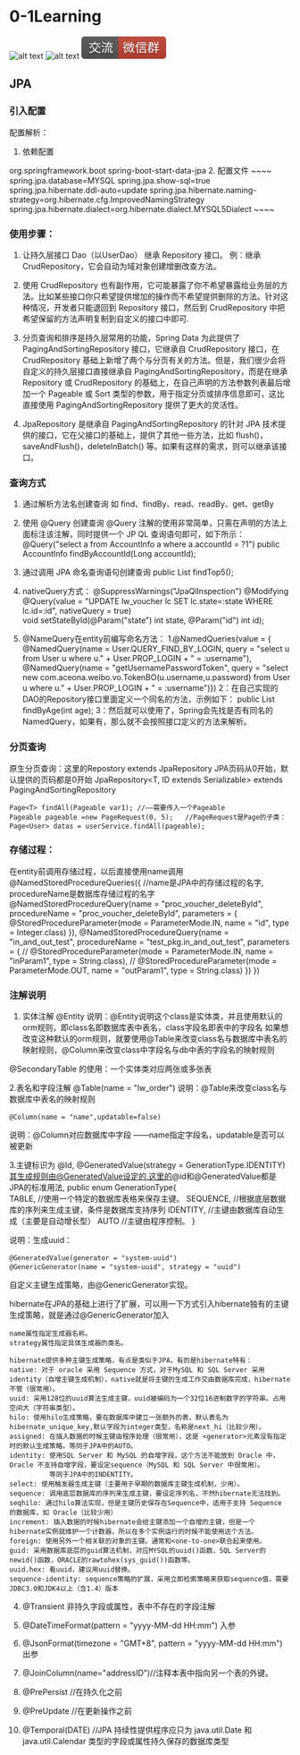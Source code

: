# 0-1Learning

![alt text](../../static/common/svg/luoxiaosheng.svg "公众号")
![alt text](../../static/common/svg/luoxiaosheng_learning.svg "学习")
![alt text](../../static/common/svg/luoxiaosheng_wechat.svg "微信")


## JPA

### 引入配置
配置解析：
1. 依赖配置
<dependency>
    <groupId>org.springframework.boot</groupId>
    <artifactId>spring-boot-start-data-jpa</artifactId>
    </dependency>
2. 配置文件
~~~~
spring.jpa.database=MYSQL
spring.jpa.show-sql=true
spring.jpa.hibernate.ddl-auto=update
spring.jpa.hibernate.naming-strategy=org.hibernate.cfg.ImprovedNamingStrategy
spring.jpa.hibernate.dialect=org.hibernate.dialect.MYSQL5Dialect
~~~~

### 使用步骤：
1. 让持久层接口 Dao（以UserDao）  继承 Repository 接口。
例：继承 CrudRepository，它会自动为域对象创建增删改查方法。

2. 使用 CrudRepository 也有副作用，它可能暴露了你不希望暴露给业务层的方法。比如某些接口你只希望提供增加的操作而不希望提供删除的方法。针对这种情况，开发者只能退回到 Repository 接口，然后到 CrudRepository 中把希望保留的方法声明复制到自定义的接口中即可.

3. 分页查询和排序是持久层常用的功能，Spring Data 为此提供了 PagingAndSortingRepository 接口，它继承自 CrudRepository 接口，在 CrudRepository 基础上新增了两个与分页有关的方法。但是，我们很少会将自定义的持久层接口直接继承自 PagingAndSortingRepository，而是在继承 Repository 或 CrudRepository 的基础上，在自己声明的方法参数列表最后增加一个 Pageable 或 Sort 类型的参数，用于指定分页或排序信息即可，这比直接使用 PagingAndSortingRepository 提供了更大的灵活性。

4. JpaRepository 是继承自 PagingAndSortingRepository 的针对 JPA 技术提供的接口，它在父接口的基础上，提供了其他一些方法，比如 flush()，saveAndFlush()，deleteInBatch() 等。如果有这样的需求，则可以继承该接口。



### 查询方式
1. 通过解析方法名创建查询
如 find、findBy、read、readBy、get、getBy

2. 使用 @Query 创建查询
@Query 注解的使用非常简单，只需在声明的方法上面标注该注解，同时提供一个 JP QL 查询语句即可，如下所示：
 @Query("select a from AccountInfo a where a.accountId = ?1") 
 public AccountInfo findByAccountId(Long accountId); 

3. 通过调用 JPA 命名查询语句创建查询
 public List<AccountInfo> findTop5();

4. nativeQuery方式：
    @SuppressWarnings("JpaQlInspection")
    @Modifying
    @Query(value = "UPDATE lw_voucher lc SET lc.state=:state WHERE lc.id=:id", nativeQuery = true)	
    void setStateById(@Param("state") int state, @Param("id") int id);

5. @NameQuery在entity前编写命名方法：
    1.@NamedQueries(value = { 
             @NamedQuery(name = User.QUERY_FIND_BY_LOGIN, 
                                            query = "select u from User u where u." + User.PROP_LOGIN 
                                                    + " = :username"), 
            @NamedQuery(name = "getUsernamePasswordToken", 
                            query = "select new com.aceona.weibo.vo.TokenBO(u.username,u.password) from User u where u." + User.PROP_LOGIN 
                                + " = :username")}) 
    2：在自己实现的DAO的Repository接口里面定义一个同名的方法，示例如下：
    public List<UserModel> findByAge(int age);
    3：然后就可以使用了，Spring会先找是否有同名的NamedQuery，如果有，那么就不会按照接口定义的方法来解析。
    
### 分页查询
原生分页查询：这里的Repostory extends JpaRepository
JPA页码从0开始，默认提供的页码都是0开始
JpaRepository<T, ID extends Serializable> extends PagingAndSortingRepository 
~~~~
Page<T> findAll(Pageable var1);	//——需要传入一个Pageable
Pageable pageable =new PageRequest(0, 5);	//PageRequest是Page的子类：
Page<User> datas = userService.findAll(pageable);
~~~~


### 存储过程：
在entity前调用存储过程，以后直接使用name调用
@NamedStoredProcedureQueries({
        //name是JPA中的存储过程的名字, procedureName是数据库存储过程的名字
        @NamedStoredProcedureQuery(name = "proc_voucher_deleteById", procedureName = "proc_voucher_deleteById", parameters = {
                @StoredProcedureParameter(mode = ParameterMode.IN, name = "id", type = Integer.class)
        }),
        @NamedStoredProcedureQuery(name = "in_and_out_test", procedureName = "test_pkg.in_and_out_test", parameters = {
//                @StoredProcedureParameter(mode = ParameterMode.IN, name = "inParam1", type = String.class),
//                @StoredProcedureParameter(mode = ParameterMode.OUT, name = "outParam1", type = String.class)
        })
})



### 注解说明
1. 实体注解
    @Entity
说明：@Entity说明这个class是实体类，并且使用默认的orm规则，即class名即数据库表中表名，class字段名即表中的字段名
如果想改变这种默认的orm规则，就要使用@Table来改变class名与数据库中表名的映射规则，@Column来改变class中字段名与db中表的字段名的映射规则

@SecondaryTable 的使用：一个实体类对应两张或多张表

2.表名和字段注解
    @Table(name = "lw_order")
说明：@Table来改变class名与数据库中表名的映射规则

    @Column(name = "name",updatable=false)
说明：@Column对应数据库中字段 ——name指定字段名，updatable是否可以被更新

3.主键标识为
    @Id,
    @GeneratedValue(strategy = GenerationType.IDENTITY)
其生成规则由@GeneratedValue设定的.这里的@id和@GeneratedValue都是JPA的标准用法, 
public enum GenerationType{    
    TABLE,    	//使用一个特定的数据库表格来保存主键。 
    SEQUENCE,    //根据底层数据库的序列来生成主键，条件是数据库支持序列
    IDENTITY,    //主键由数据库自动生成（主要是自动增长型） 
    AUTO   	//主键由程序控制。 
}  


说明：生成uuid：

    @GeneratedValue(generator = "system-uuid")
    @GenericGenerator(name = "system-uuid", strategy = "uuid")
自定义主键生成策略，由@GenericGenerator实现。 

hibernate在JPA的基础上进行了扩展，可以用一下方式引入hibernate独有的主键生成策略，就是通过@GenericGenerator加入

	name属性指定生成器名称。 
	strategy属性指定具体生成器的类名。 
~~~~
hibernate提供多种主键生成策略，有点是类似于JPA，有的是hibernate特有：
native: 对于 oracle 采用 Sequence 方式，对于MySQL 和 SQL Server 采用identity（自增主键生成机制），native就是将主键的生成工作交由数据库完成，hibernate不管（很常用）。 
uuid: 采用128位的uuid算法生成主键，uuid被编码为一个32位16进制数字的字符串。占用空间大（字符串类型）。 
hilo: 使用hilo生成策略，要在数据库中建立一张额外的表，默认表名为hibernate_unique_key,默认字段为integer类型，名称是next_hi（比较少用）。 
assigned: 在插入数据的时候主键由程序处理（很常用），这是 <generator>元素没有指定时的默认生成策略。等同于JPA中的AUTO。 
identity: 使用SQL Server 和 MySQL 的自增字段，这个方法不能放到 Oracle 中，Oracle 不支持自增字段，要设定sequence（MySQL 和 SQL Server 中很常用）。 
          等同于JPA中的INDENTITY。 
select: 使用触发器生成主键（主要用于早期的数据库主键生成机制，少用）。 
sequence: 调用底层数据库的序列来生成主键，要设定序列名，不然hibernate无法找到。 
seqhilo: 通过hilo算法实现，但是主键历史保存在Sequence中，适用于支持 Sequence 的数据库，如 Oracle（比较少用） 
increment: 插入数据的时候hibernate会给主键添加一个自增的主键，但是一个hibernate实例就维护一个计数器，所以在多个实例运行的时候不能使用这个方法。 
foreign: 使用另外一个相关联的对象的主键。通常和<one-to-one>联合起来使用。 
guid: 采用数据库底层的guid算法机制，对应MYSQL的uuid()函数，SQL Server的newid()函数，ORACLE的rawtohex(sys_guid())函数等。 
uuid.hex: 看uuid，建议用uuid替换。 
sequence-identity: sequence策略的扩展，采用立即检索策略来获取sequence值，需要JDBC3.0和JDK4以上（含1.4）版本 
~~~~

4. @Transient	非持久字段或属性，表中不存在的字段注解

5. @DateTimeFormat(pattern = "yyyy-MM-dd HH:mm") 入参

6. @JsonFormat(timezone = "GMT+8", pattern = "yyyy-MM-dd HH:mm")	出参

7. @JoinColumn(name="addressID")//注释本表中指向另一个表的外键。

8. @PrePersist	//在持久化之前

9. @PreUpdate	//在更新操作之前

10. @Temporal(DATE)	//JPA 持续性提供程序应只为 java.util.Date 和 java.util.Calendar 类型的字段或属性持久保存的数据库类型